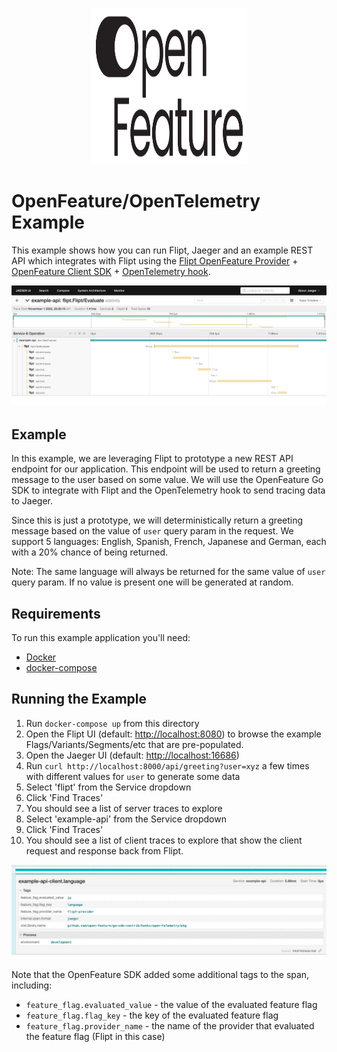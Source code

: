 <p align="center">
    <img src="../images/openfeature.svg" alt="OpenFeature" width=250 height=250 />
</p>

# OpenFeature/OpenTelemetry Example

This example shows how you can run Flipt, Jaeger and an example REST API which integrates with Flipt using the [Flipt OpenFeature Provider](https://github.com/flipt-io/flipt-openfeature-provider-go) + [OpenFeature Client SDK](https://github.com/open-feature/go-sdk) + [OpenTelemetry hook](https://github.com/open-feature/go-sdk-contrib/tree/main/hooks/open-telemetry).

!['Jaeger Example'](../images/jaeger.jpg)

## Example

In this example, we are leveraging Flipt to prototype a new REST API endpoint for our application. This endpoint will be used to return a greeting message to the user based on some value. We will use the OpenFeature Go SDK to integrate with Flipt and the OpenTelemetry hook to send tracing data to Jaeger.

Since this is just a prototype, we will deterministically return a greeting message based on the value of `user` query param in the request. We support 5 languages: English, Spanish, French, Japanese and German, each with a 20% chance of being returned.

Note: The same language will always be returned for the same value of `user` query param. If no value is present one will be generated at random.

## Requirements

To run this example application you'll need:

* [Docker](https://docs.docker.com/install/)
* [docker-compose](https://docs.docker.com/compose/install/)

## Running the Example

1. Run `docker-compose up` from this directory
1. Open the Flipt UI (default: [http://localhost:8080](http://localhost:8080)) to browse the example Flags/Variants/Segments/etc that are pre-populated.
1. Open the Jaeger UI (default: [http://localhost:16686](http://localhost:16686))
1. Run `curl http://localhost:8000/api/greeting?user=xyz` a few times with different values for `user` to generate some data
1. Select 'flipt' from the Service dropdown
1. Click 'Find Traces'
1. You should see a list of server traces to explore
1. Select 'example-api' from the Service dropdown
1. Click 'Find Traces'
1. You should see a list of client traces to explore that show the client request and response back from Flipt.

!['Jaeger OpenFeature/OTEL Example'](../images/jaeger-openfeature-otel.jpg)

Note that the OpenFeature SDK added some additional tags to the span, including:

* `feature_flag.evaluated_value` - the value of the evaluated feature flag
* `feature_flag.flag_key` - the key of the evaluated feature flag
* `feature_flag.provider_name` - the name of the provider that evaluated the feature flag (Flipt in this case)
